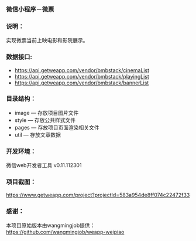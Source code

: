 ### 微信小程序－微票

### 说明：

实现微票当前上映电影和影院展示。

### 数据接口:

- https://api.getweapp.com/vendor/bmbstack/cinemaList
- https://api.getweapp.com/vendor/bmbstack/playingList
- https://api.getweapp.com/vendor/bmbstack/bannerList

### 目录结构：

- image — 存放项目图片文件
- style — 存放公共样式文件
- pages — 存放项目页面渲染相关文件
- util — 存放文章数据

### 开发环境：

微信web开发者工具 v0.11.112301

### 项目截图：

https://www.getweapp.com/project?projectId=583a954de8ff074c22472f33

### 感谢：

本项目原始版本由wangmingjob提供：https://github.com/wangmingjob/weapp-weipiao